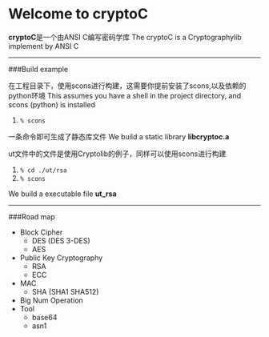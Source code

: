 Welcome to cryptoC
==================

**cryptoC**是一个由ANSI C编写密码学库
The cryptoC is a Cryptographylib implement by ANSI C


----------
###Build example

在工程目录下，使用scons进行构建，这需要你提前安装了scons,以及依赖的python环境
This assumes you have a shell in the project directory, and scons (python) is installed

1.  `% scons`

一条命令即可生成了静态库文件
We build a static library **libcryptoc.a** 

ut文件中的文件是使用Cryptolib的例子，同样可以使用scons进行构建
1.  `% cd ./ut/rsa`
2.  `% scons`

We build a executable file **ut_rsa** 

-----------
###Road map

+ Block Cipher
  + DES (DES 3-DES)
  + AES
+ Public Key Cryptography
  + RSA
  + ECC
+ MAC
  + SHA (SHA1 SHA512)
+ Big Num Operation
+ Tool
  + base64
  + asn1



